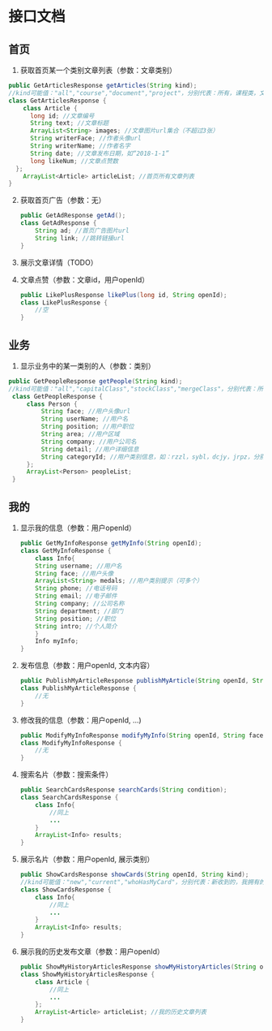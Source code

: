 # 接口文档

## 首页

1. 获取首页某一个类别文章列表（参数：文章类别）

  ```java
  public GetArticlesResponse getArticles(String kind);
  //kind可能值："all","course","document","project"，分别代表：所有，课程类，文档类，项目类
  class GetArticlesResponse {
      class Article {
      	long id; //文章编号
      	String text; //文章标题
      	ArrayList<String> images; //文章图片url集合（不超过3张）
      	String writerFace; //作者头像url
      	String writerName; //作者名字
      	String date; //文章发布日期，如“2018-1-1”
      	long likeNum; //文章点赞数
  	};
      ArrayList<Article> articleList; //首页所有文章列表
  }
  ```

2. 获取首页广告（参数：无）

   ```java
   public GetAdResponse getAd();
   class GetAdResponse {
       String ad; //首页广告图片url
       String link; //跳转链接url
   }
   ```

3. 展示文章详情（TODO）

4. 文章点赞（参数：文章id，用户openId）

   ```java
   public LikePlusResponse likePlus(long id, String openId);
   class LikePlusResponse {
       //空
   }
   ```

## 业务

1. 显示业务中的某一类别的人（参数：类别）
  ```java
  public GetPeopleResponse getPeople(String kind);
  //kind可能值："all","capitalClass","stockClass","mergeClass"，分别代表：所有，金融类，股票类，并购类
   class GetPeopleResponse {
       class Person {
           String face; //用户头像url
           String userName; //用户名
           String position; //用户职位
           String area; //用户区域
           String company; //用户公司名
           String detail; //用户详细信息
           String categoryId; //用户类别信息，如：rzzl，sybl，dcjy，jrpz，分别代表：融资租赁，商业保理，地产交易，金融牌照
       };
       ArrayList<Person> peopleList;
   }
  ```

## 我的

1. 显示我的信息（参数：用户openId）

   ```java
   public GetMyInfoResponse getMyInfo(String openId);
   class GetMyInfoResponse {
       class Info{
       String username; //用户名
       String face; //用户头像
       ArrayList<String> medals; //用户类别提示（可多个）
       String phone; //电话号码
       String email; //电子邮件
       String company; //公司名称
       String department; //部门
       String position; //职位
       String intro; //个人简介
       }
       Info myInfo;
   }
   ```

2. 发布信息（参数：用户openId, 文本内容）

   ```java
   public PublishMyArticleResponse publishMyArticle(String openId, String content);
   class PublishMyArticleResponse {
       //无
   }
   ```

3. 修改我的信息（参数：用户openId, ...)

   ```java
   public ModifyMyInfoResponse modifyMyInfo(String openId, String face, String username, String phone, String email, String company, String department, String position, String intro);
   class ModifyMyInfoResponse {
       //无
   }
   ```

4. 搜索名片（参数：搜索条件）

   ```java
   public SearchCardsResponse searchCards(String condition);
   class SearchCardsResponse {
       class Info{
           //同上
           ...
       }
       ArrayList<Info> results;
   }
   ```

5. 展示名片（参数：用户openId, 展示类别）

   ```java
   public ShowCardsResponse showCards(String openId, String kind);
   //kind可能值："new","current","whoHasMyCard"，分别代表：新收到的，我拥有的，拥有我的
   class ShowCardsResponse {
       class Info{
           //同上
           ...
       }
       ArrayList<Info> results;
   }
   ```

6. 展示我的历史发布文章（参数：用户openId）

   ```java
   public ShowMyHistoryArticlesResponse showMyHistoryArticles(String openId);
   class ShowMyHistoryArticlesResponse {
       class Article {
           //同上
           ...
       };
       ArrayList<Article> articleList; //我的历史文章列表
   }
   ```



